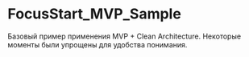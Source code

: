 # FocusStart_MVP_Sample

Базовый пример применения MVP + Clean Architecture. Некоторые моменты были упрощены для удобства понимания.
